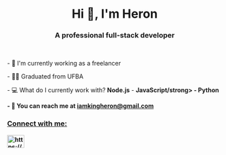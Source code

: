 <h1 align="center">Hi 👋, I'm Heron</h1>
<h3 align="center">A professional full-stack developer</h3>
<br/>


<p>- 💼 I'm currently working as a freelancer </p>
<p>- 👨‍🎓 Graduated from UFBA </p>
<p>- 💻 What do I currently work with? <strong>Node.js</strong> -  <strong>JavaScript/strong> - <strong>Python</strong> </p> 
<p>- 📩 You can reach me at <strong><a href="mailto:iamkingheron@gmail.com?subject=Hello,%20Heron">
iamkingheron@gmail.com</ a></strong></p>

<h3 align="left">Connect with me:</h3>
  <a
    href="https://www.linkedin.com/in/heron-santos-436a42181"
    target="blank"
    ><img
      align="center"
      src="https://cdn.jsdelivr.net/npm/simple-icons@3.0.1/icons/linkedin.svg"
      alt="https://www.linkedin.com/in/heron-santos-436a42181"
      height="30"
      width="40"
  /></a>
</p>

